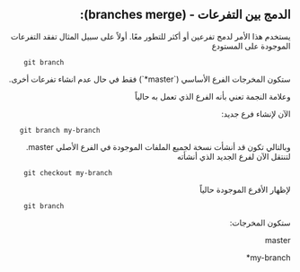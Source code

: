 <div dir="rtl" align="right">

## الدمج بين التفرعات - (branches merge):
يستخدم هذا الأمر  لدمج تفرعين أو أكثر للتطور معًا. 
أولاً على سبيل المثال تفقد التفرعات الموجودة على المستودع
<div dir="ltr" align="left">

```git 
	git branch
```

</div>
ستكون المخرجات الفرع الأساسي (`master*`) فقط في حال عدم انشاء تفرعات أخرى. 
  
  وعلامة النجمة تعني بأنه الفرع الذي تعمل به حالياً

 الآن لإنشاء فرع جديد:
 <div dir="ltr" align="left">   
 
 ```git 
 	git branch my-branch
```

 </div>
  وبالتالي تكون قد أنشأت نسخة لجميع الملفات الموجودة في الفرع الأصلي master. لتنتقل الآن لفرع الجديد الذي أنشأته

 <div dir="ltr" align="left">
 
```git 
	git checkout my-branch
```

</div>

 لإظهار الأفرع الموجودة حالياً
<div dir="ltr" align="left">

```git 
	git branch
```

</div>

ستكون المخرجات:   

master   

my-branch*

</div>
